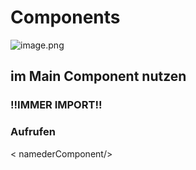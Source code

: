 # Components

![image.png](image.png)

## im Main Component nutzen
### !!IMMER IMPORT!!

### Aufrufen 
< namederComponent/>

